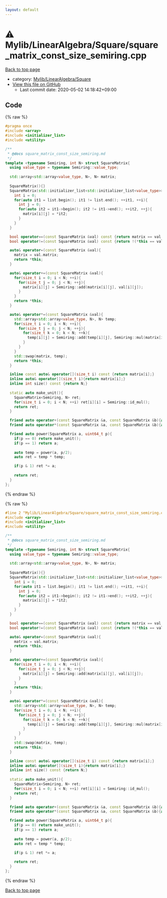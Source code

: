 ```yaml
---
layout: default
---
```


<!-- mathjax config similar to math.stackexchange -->
<script type="text/javascript" async
  src="https://cdnjs.cloudflare.com/ajax/libs/mathjax/2.7.5/MathJax.js?config=TeX-MML-AM_CHTML">
</script>
<script type="text/x-mathjax-config">
  MathJax.Hub.Config({
    TeX: { equationNumbers: { autoNumber: "AMS" }},
    tex2jax: {
      inlineMath: [ ['$','$'] ],
      processEscapes: true
    },
    "HTML-CSS": { matchFontHeight: false },
    displayAlign: "left",
    displayIndent: "2em"
  });
</script>

<script type="text/javascript" src="https://cdnjs.cloudflare.com/ajax/libs/jquery/3.4.1/jquery.min.js"></script>
<script src="https://cdn.jsdelivr.net/npm/jquery-balloon-js@1.1.2/jquery.balloon.min.js" integrity="sha256-ZEYs9VrgAeNuPvs15E39OsyOJaIkXEEt10fzxJ20+2I=" crossorigin="anonymous"></script>
<script type="text/javascript" src="../../../../assets/js/copy-button.js"></script>
<link rel="stylesheet" href="../../../../assets/css/copy-button.css" />


# :warning: Mylib/LinearAlgebra/Square/square_matrix_const_size_semiring.cpp

<a href="../../../../index.html">Back to top page</a>

* category: <a href="../../../../index.html#b58b3fdb1287502881e9117a37552614">Mylib/LinearAlgebra/Square</a>
* <a href="{{ site.github.repository_url }}/blob/master/Mylib/LinearAlgebra/Square/square_matrix_const_size_semiring.cpp">View this file on GitHub</a>
    - Last commit date: 2020-05-02 14:18:42+09:00




## Code

<a id="unbundled"></a>
{% raw %}
```cpp
#pragma once
#include <array>
#include <initializer_list>
#include <utility>

/**
 * @docs square_matrix_const_size_semiring.md
 */
template <typename Semiring, int N> struct SquareMatrix{
  using value_type = typename Semiring::value_type;
  
  std::array<std::array<value_type, N>, N> matrix;
  
  SquareMatrix(){}
  SquareMatrix(std::initializer_list<std::initializer_list<value_type>> list){
    int i = 0;
    for(auto it1 = list.begin(); it1 != list.end(); ++it1, ++i){
      int j = 0;
      for(auto it2 = it1->begin(); it2 != it1->end(); ++it2, ++j){
        matrix[i][j] = *it2;
      }
    }
  }

  bool operator==(const SquareMatrix &val) const {return matrix == val.matrix;}
  bool operator!=(const SquareMatrix &val) const {return !(*this == val);}

  auto& operator=(const SquareMatrix &val){
    matrix = val.matrix;
    return *this;
  }

  auto& operator+=(const SquareMatrix &val){
    for(size_t i = 0; i < N; ++i){
      for(size_t j = 0; j < N; ++j){
        matrix[i][j] = Semiring::add(matrix[i][j], val[i][j]);
      }
    }
    return *this;
  }

  auto& operator*=(const SquareMatrix &val){
    std::array<std::array<value_type, N>, N> temp;
    for(size_t i = 0; i < N; ++i){
      for(size_t j = 0; j < N; ++j){
        for(size_t k = 0; k < N; ++k){
          temp[i][j] = Semiring::add(temp[i][j], Semiring::mul(matrix[i][k], val[k][j]));
        }
      }
    }
    std::swap(matrix, temp);
    return *this;
  }

  inline const auto& operator[](size_t i) const {return matrix[i];}
  inline auto& operator[](size_t i){return matrix[i];}
  inline int size() const {return N;}
  
  static auto make_unit(){
    SquareMatrix<Semiring, N> ret;
    for(size_t i = 0; i < N; ++i) ret[i][i] = Semiring::id_mul();
    return ret;
  }

  friend auto operator+(const SquareMatrix &a, const SquareMatrix &b){auto ret = a; ret += b; return ret;}
  friend auto operator*(const SquareMatrix &a, const SquareMatrix &b){auto ret = a; ret *= b; return ret;}

  friend auto power(SquareMatrix a, uint64_t p){
    if(p == 0) return make_unit();
    if(p == 1) return a;
  
    auto temp = power(a, p/2);
    auto ret = temp * temp;

    if(p & 1) ret *= a;
 
    return ret;
  }
};

```
{% endraw %}

<a id="bundled"></a>
{% raw %}
```cpp
#line 2 "Mylib/LinearAlgebra/Square/square_matrix_const_size_semiring.cpp"
#include <array>
#include <initializer_list>
#include <utility>

/**
 * @docs square_matrix_const_size_semiring.md
 */
template <typename Semiring, int N> struct SquareMatrix{
  using value_type = typename Semiring::value_type;
  
  std::array<std::array<value_type, N>, N> matrix;
  
  SquareMatrix(){}
  SquareMatrix(std::initializer_list<std::initializer_list<value_type>> list){
    int i = 0;
    for(auto it1 = list.begin(); it1 != list.end(); ++it1, ++i){
      int j = 0;
      for(auto it2 = it1->begin(); it2 != it1->end(); ++it2, ++j){
        matrix[i][j] = *it2;
      }
    }
  }

  bool operator==(const SquareMatrix &val) const {return matrix == val.matrix;}
  bool operator!=(const SquareMatrix &val) const {return !(*this == val);}

  auto& operator=(const SquareMatrix &val){
    matrix = val.matrix;
    return *this;
  }

  auto& operator+=(const SquareMatrix &val){
    for(size_t i = 0; i < N; ++i){
      for(size_t j = 0; j < N; ++j){
        matrix[i][j] = Semiring::add(matrix[i][j], val[i][j]);
      }
    }
    return *this;
  }

  auto& operator*=(const SquareMatrix &val){
    std::array<std::array<value_type, N>, N> temp;
    for(size_t i = 0; i < N; ++i){
      for(size_t j = 0; j < N; ++j){
        for(size_t k = 0; k < N; ++k){
          temp[i][j] = Semiring::add(temp[i][j], Semiring::mul(matrix[i][k], val[k][j]));
        }
      }
    }
    std::swap(matrix, temp);
    return *this;
  }

  inline const auto& operator[](size_t i) const {return matrix[i];}
  inline auto& operator[](size_t i){return matrix[i];}
  inline int size() const {return N;}
  
  static auto make_unit(){
    SquareMatrix<Semiring, N> ret;
    for(size_t i = 0; i < N; ++i) ret[i][i] = Semiring::id_mul();
    return ret;
  }

  friend auto operator+(const SquareMatrix &a, const SquareMatrix &b){auto ret = a; ret += b; return ret;}
  friend auto operator*(const SquareMatrix &a, const SquareMatrix &b){auto ret = a; ret *= b; return ret;}

  friend auto power(SquareMatrix a, uint64_t p){
    if(p == 0) return make_unit();
    if(p == 1) return a;
  
    auto temp = power(a, p/2);
    auto ret = temp * temp;

    if(p & 1) ret *= a;
 
    return ret;
  }
};

```
{% endraw %}

<a href="../../../../index.html">Back to top page</a>

